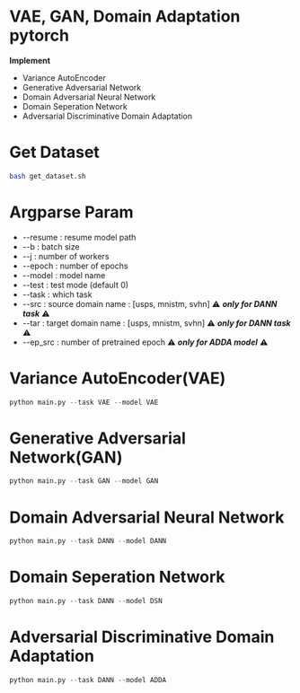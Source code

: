 # VAE, GAN, Domain Adaptation pytorch 

**Implement**
* Variance AutoEncoder
* Generative Adversarial Network
* Domain Adversarial Neural Network 
* Domain Seperation Network
* Adversarial Discriminative Domain Adaptation

# Get Dataset
```bash
bash get_dataset.sh
```

# Argparse Param 
* --resume : resume model path 
* --b : batch size
* --j : number of workers
* --epoch : number of epochs
* --model : model name
* --test : test mode (default 0)
* --task : which task
* --src : source domain name : [usps, mnistm, svhn] ⚠️ ***only for DANN task*** ⚠️ 
* --tar : target domain name : [usps, mnistm, svhn] ⚠️ ***only for DANN task*** ⚠️ 
* --ep_src : number of pretrained epoch ⚠️ ***only for ADDA model*** ⚠️ 


# Variance AutoEncoder(VAE)
```python
python main.py --task VAE --model VAE 
```

# Generative Adversarial Network(GAN)
```python
python main.py --task GAN --model GAN 
```

# Domain Adversarial Neural Network 
```python
python main.py --task DANN --model DANN 
```

# Domain Seperation Network
```python
python main.py --task DANN --model DSN
```

# Adversarial Discriminative Domain Adaptation
```python
python main.py --task DANN --model ADDA
```